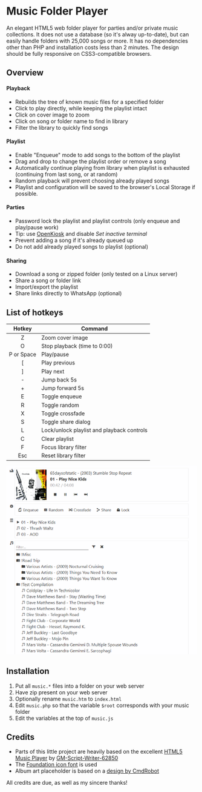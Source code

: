 # Music Folder Player
An elegant HTML5 web folder player for parties and/or private music collections. It does not use a database (so it's alway up-to-date), but can easily handle folders with 25,000 songs or more. It has no dependencies other than PHP and installation costs less than 2 minutes. The design should be fully responsive on CSS3-compatible browsers.

## Overview
#### Playback
- Rebuilds the tree of known music files for a specified folder
- Click to play directly, while keeping the playlist intact
- Click on cover image to zoom
- Click on song or folder name to find in library
- Filter the library to quickly find songs
#### Playlist
- Enable "Enqueue" mode to add songs to the bottom of the playlist
- Drag and drop to change the playlist order or remove a song
- Automatically continue playing from library when playlist is exhausted (continuing from last song, or at random)
- Random playback will prevent choosing already played songs
- Playlist and configuration will be saved to the browser's Local Storage if possible.
#### Parties
- Password lock the playlist and playlist controls (only enqueue and play/pause work)
- Tip: use [OpenKiosk](openkiosk.mozdevgroup.com) and disable _Set inactive terminal_
- Prevent adding a song if it's already queued up
- Do not add already played songs to playlist (optional)
#### Sharing
- Download a song or zipped folder (only tested on a Linux server)
- Share a song or folder link
- Import/export the playlist
- Share links directly to WhatsApp (optional)


## List of hotkeys
Hotkey | Command
:---: |---
Z | Zoom cover image
O | Stop playback (time to 0:00)
P or Space | Play/pause
\[ | Play previous
\] | Play next
\- | Jump back 5s
\+ | Jump forward 5s
E | Toggle enqueue
R | Toggle random
X | Toggle crossfade
S | Toggle share dialog
L | Lock/unlock playlist and playback controls
C | Clear playlist
F | Focus library filter
Esc | Reset library filter

![Screenshot](SCREENSHOT.png)

## Installation
1. Put all `music.*` files into a folder on your web server
2. Have zip present on your web server
3. Optionally rename `music.htm` to `index.html`
4. Edit `music.php` so that the variable `$root` corresponds with your music folder
5. Edit the variables at the top of `music.js`

## Credits
- Parts of this little project are heavily based on the excellent [HTML5 Music Player](https://github.com/GM-Script-Writer-62850/HTML5-Music-Player) by [GM-Script-Writer-62850](https://github.com/GM-Script-Writer-62850)
- The [Foundation icon font](https://zurb.com/playground/foundation-icon-fonts-3) is used
- Album art placeholder is based on a [design by CmdRobot](http://fav.me/d7kpm65)

All credits are due, as well as my sincere thanks!
